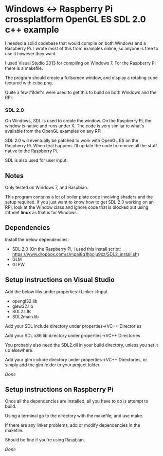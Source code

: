 # Windows <-> Raspberry Pi crossplatform OpenGL ES SDL 2.0 c++ example #

I needed a solid codebase that would compile on both Windows and a Raspberry Pi. I wrote most of this from examples online, so anyone is free to use it however they want.

I used Visual Studio 2013 for compiling on Windows 7.
For the Raspberry Pi there is a makefile.

The program should create a fullscreen window, and display a rotating cube textured with cube.png.

Quite a few #ifdef's were used to get this to build on both Windows and the RPi.


### SDL 2.0 ###

On Windows, SDL is used to create the window. On the Raspberry Pi, the window is native and runs under X. The code is very similar to what's available from the OpenGL examples on any RPi.

SDL 2.0 will eventually be patched to work with OpenGL ES on the Raspberry Pi. When that happens I'll update the code to remove all the stuff native to the Raspberry Pi.

SDL is also used for user input.

## Notes ##

Only tested on Windows 7, and Raspbian.

This program contains a lot of boiler plate code involving shaders and the setup required.
If you just want to know how to get SDL 2.0 working on an RPi, look at the Window class and ignore code that is blocked out using #ifndef __linux__ as that is for Windows.


## Dependencies ##

Install the below dependencies.

 - SDL 2.0 (On the Raspberry Pi, I used this install script: https://www.dropbox.com/s/mpai8q1hpoju9xz/SDL2_install.sh)
 - GLM
 - GLEW

## Setup instructions on Visual Studio ##

Add the below libs under properties->Linker->Input

 - opengl32.lib
 - glew32.lib
 - SDL2.LIB
 - SDL2main.lib

Add your SDL include directory under properties->VC++ Directories

Add your SDL x86 lib directory under properties->VC++ Directories

You probably also need the SDL2.dll in your build directory, unless you set it up elsewhere.

Add your glm include directory under properties->VC++ Directories, or simply add the glm folder to your project folder.

*Done*

## Setup instructions on Raspberry Pi ##

Once all the dependencies are installed, all you have to do is attempt to build.

Using a terminal go to the directory with the makefile, and use make.

If there are any linker problems, add or modify dependencies in the makefile.

Should be fine if you're using Raspbian.

*Done*




